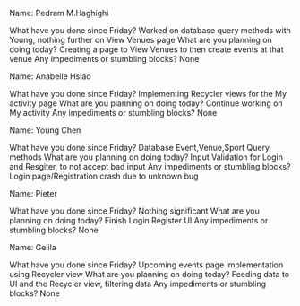 

Name: Pedram M.Haghighi

What have you done since Friday? Worked on database query methods with Young, nothing further on View Venues page
What are you planning on doing today? Creating a page to View Venues to then create events at that venue
Any impediments or stumbling blocks? None

Name: Anabelle Hsiao

What have you done since Friday? Implementing Recycler views for the My activity page
What are you planning on doing today? Continue working on My activity 
Any impediments or stumbling blocks? None

Name: Young Chen

What have you done since Friday? Database Event,Venue,Sport Query methods
What are you planning on doing today? Input Validation for Login and Resgiter, to not accept bad input
Any impediments or stumbling blocks? Login page/Registration crash due to unknown bug

Name: Pieter

What have you done since Friday? Nothing significant
What are you planning on doing today? Finish Login Register UI
Any impediments or stumbling blocks? None

Name: Gelila

What have you done since Friday? Upcoming events page implementation using Recycler view
What are you planning on doing today? Feeding data to UI and the Recycler view, filtering data 
Any impediments or stumbling blocks? None
